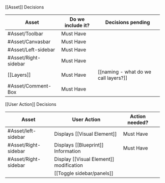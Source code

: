 [[Asset]] Decisions

| Asset             | Do we include it? | Decisions pending                    |
| ----------------- | ----------------- | ------------------------------------ |
| #Asset/Toolbar           | Must Have |                                      |
| #Asset/Canvasbar         | Must Have |                                      |
| #Asset/Left-sidebar      | Must Have |                                      |
| #Asset/Right-sidebar     | Must Have |                                      |
| [[Layers]]            | Must Have | [[naming - what do we call layers?]]     |
| #Asset/Comment-Box      | Must Have |                                      |

[[User Action]] Decisions

| Asset             | User Action                             | Action needed? |     |
| ----------------- | --------------------------------------- | -------------- | --- |
| #Asset/left-sidebar  | Displays [[Visual Element]]             | Must Have      |     |
| #Asset/Right-sidebar | Displays [[Blueprint]]  Information     | Must Have      |     |
| #Asset/Right-sidebar | Display [[Visual Element]] modification |                |     |
|   | [[Toggle sidebar/panels]]                                        |                |     |
